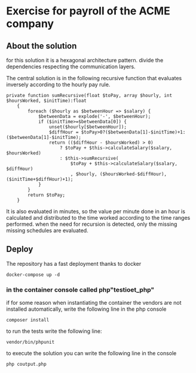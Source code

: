 # Exercise for payroll of the ACME company

## About the solution

for this solution it is a hexagonal architecture pattern. divide the dependencies respecting the communication layers.

The central solution is in the following recursive function that evaluates inversely according to the hourly pay rule.
```injectablephp
private function sumRecursive(float $toPay, array $hourly, int $hoursWorked, $initTime):float
    {
        foreach ($hourly as $betweenHour => $salary) {
            $betweenData = explode('-', $betweenHour);
            if ($initTime>=$betweenData[0]) {
                unset($hourly[$betweenHour]);
                $diffHour = $toPay>0?($betweenData[1]-$initTime)+1:($betweenData[1]-$initTime);
                return (($diffHour - $hoursWorked) > 0)
                    ? $toPay + $this->calculateSalary($salary, $hoursWorked)
                    : $this->sumRecursive(
                        $toPay + $this->calculateSalary($salary, $diffHour)
                        , $hourly, ($hoursWorked-$diffHour), ($initTime+$diffHour)+1);
            }
        }
        return $toPay;
    }
```
It is also evaluated in minutes, so the value per minute done in an hour is calculated and distributed to the time worked according to the time ranges performed.
when the need for recursion is detected, only the missing missing schedules are evaluated.

## Deploy


The repository has a fast deployment thanks to docker

```shell
docker-compose up -d
```

### in the container console called php"testioet_php"
if for some reason when instantiating the container the vendors are not installed automatically, write the following line in the php console

```shell
composer install
```
to run the tests write the following line:
```shell
vendor/bin/phpunit
```

to execute the solution you can write the following line in the console
```shell
php coutput.php
```
